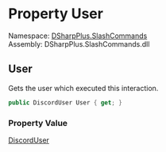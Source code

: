 # Property User

Namespace: [DSharpPlus.SlashCommands](DSharpPlus.SlashCommands.md)  
Assembly: DSharpPlus.SlashCommands.dll

## <a id="DSharpPlus_SlashCommands_BaseContext_User"></a>User

Gets the user which executed this interaction.

```csharp
public DiscordUser User { get; }
```

### Property Value

[DiscordUser](DSharpPlus.Entities.DiscordUser.md)

